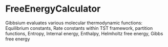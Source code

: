 # FreeEnergyCalculator
Gibbsium evaluates various molecular thermodynamic functions: Equilibrium constants, Rate constants within TST framework, partition functions, Entropy, Internal energy, Enthalpy, Helmholtz free energy, Gibbs free energy
